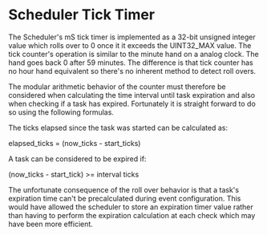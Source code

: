 #  Scheduler Tick Timer

The Scheduler's mS tick timer is implemented as a 32-bit unsigned integer 
value which rolls over to 0 once it it exceeds the UINT32_MAX value.   The tick 
counter's operation is similar to the minute hand on a analog clock.  The hand 
goes back 0 after 59 minutes.  The difference is that tick counter has no hour 
hand equivalent so there's no inherent method to detect roll overs.  

The modular arithmetic behavior of the counter must therefore be considered 
when calculating the time interval until task expiration and also when checking 
if a task has expired.  Fortunately it is straight forward to do so using 
the following formulas.
  
The ticks elapsed since the task was started can be calculated as:  
 
elapsed_ticks = (now_ticks - start_ticks)   
  
A task can be considered to be expired if:

(now_ticks - start_tick) >= interval ticks  
                           
The unfortunate consequence of the roll over behavior is that a task's 
expiration time can't be precalculated during event configuration.  This would 
have allowed the scheduler to store an expiration timer value rather than 
having to perform the expiration calculation at each check which may have 
been more efficient.